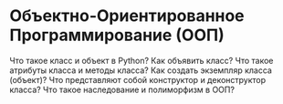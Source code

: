 # Объектно-Ориентированное Программирование (ООП)


Что такое класс и объект в Python?
Как объявить класс?
Что такое атрибуты класса и методы класса?
Как создать экземпляр класса (объект)?
Что представляют собой конструктор и деконструктор класса?
Что такое наследование и полиморфизм в ООП?